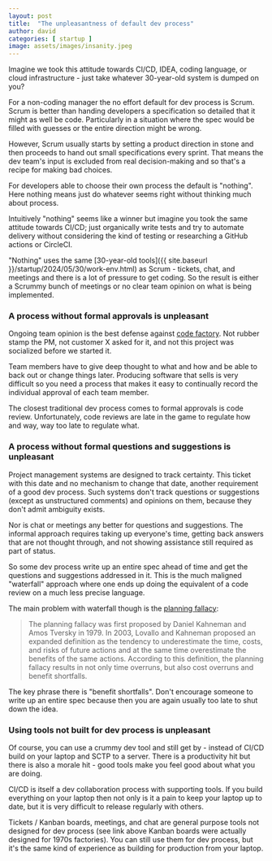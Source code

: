 ```yaml
---
layout: post
title:  "The unpleasantness of default dev process"
author: david
categories: [ startup ]
image: assets/images/insanity.jpeg
---
```

Imagine we took this attitude towards CI/CD, IDEA, coding language, or cloud infrastructure - just 
take whatever 30-year-old system is dumped on you?

For a non-coding manager the no effort default for dev process is Scrum. Scrum is better than handing developers
a specification so detailed that it might as well be code. Particularly in a situation where the spec would
be filled with guesses or the entire direction might be wrong.

However, Scrum usually starts by setting a product direction in stone and then proceeds to hand out small specifications 
every sprint. That means the dev team's input is excluded from real decision-making and so that's a 
recipe for making bad choices.

For developers able to choose their own process the default is "nothing". Here nothing
means just do whatever seems right without thinking much about process.

Intuitively "nothing" seems like a winner but imagine you took the same
attitude towards CI/CD; just organically write tests and try to automate
delivery without considering the kind of testing or researching a GitHub actions or CircleCI.

"Nothing" uses the same [30-year-old tools]({{ site.baseurl }}/startup/2024/05/30/work-env.html) as Scrum - tickets, 
chat, and meetings and there is a lot of pressure to get coding. So the result is either a Scrummy bunch of meetings or
no clear team opinion on what is being implemented.

### A process without formal approvals is unpleasant ###
Ongoing team opinion is the best defense against [code factory](http://localhost:4000/startup/2021/08/16/code-factory.html).
Not rubber stamp the PM, not customer X asked for it, and not this project was socialized before
we started it.

Team members have to give deep thought to what and how and be able to back out or change things later. Producing 
software that sells is very difficult so you need a process that makes it easy to continually record the individual 
approval of each team member.

The closest traditional dev process comes to formal approvals is code review. Unfortunately, code
reviews are late in the game to regulate how and way, way too late to regulate what.

### A process without formal questions and suggestions is unpleasant ###
Project management systems are designed to track certainty. This ticket with this date and no mechanism to change that 
date, another requirement of a good dev process. Such systems don't track questions or suggestions (except as 
unstructured comments) and opinions on them, because they don't admit ambiguity exists.

Nor is chat or meetings any better for questions and suggestions. The informal approach requires
taking up everyone's time, getting back answers that are not thought through, and not showing
assistance still required as part of status.

So some dev process write up an entire spec ahead of time and get the questions and suggestions
addressed in it. This is the much maligned "waterfall" approach where one ends up doing the 
equivalent of a code review on a much less precise language.

The main problem with waterfall though is the [planning fallacy](https://en.wikipedia.org/wiki/Planning_fallacy):

>The planning fallacy was first proposed by Daniel Kahneman and Amos Tversky in 1979.
In 2003, Lovallo and Kahneman proposed an expanded definition as the tendency to underestimate the time, costs, and 
risks of future actions and at the same time overestimate the benefits of the same actions. 
According to this definition, the planning fallacy results in not only time overruns, but also 
cost overruns and benefit shortfalls.

The key phrase there is "benefit shortfalls". Don't encourage someone to write up an entire spec
because then you are again usually too late to shut down the idea.

### Using tools not built for dev process is unpleasant ###
Of course, you can use a crummy dev tool and still get by - instead of CI/CD build on your laptop and SCTP to a server. 
There is a productivity hit but there is also a morale hit - good tools make you feel good about what you 
are doing.

CI/CD is itself a dev collaboration process with supporting tools. If you build everything on
your laptop then not only is it a pain to keep your laptop up to date, but it is very difficult to release regularly 
with others.

Tickets / Kanban boards, meetings, and chat are general purpose tools not designed for dev process 
(see link above Kanban boards were actually designed for 1970s factories). You can still use them for dev process,
but it's the same kind of experience as building for production from your laptop.

